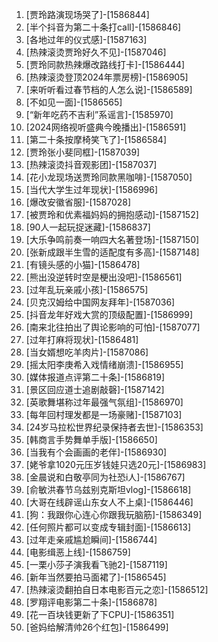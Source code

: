 
1. [贾玲路演现场哭了]-[1586844]
1. [半个抖音为第二十条打call]-[1586846]
1. [各地过年的仪式感]-[1587163]
1. [热辣滚烫贾玲好久不见]-[1587046]
1. [贾玲同款热辣爆改路线打卡]-[1586444]
1. [热辣滚烫登顶2024年票房榜]-[1586905]
1. [来听听看过春节档的人怎么说]-[1586589]
1. [不如见一面]-[1586565]
1. [“新年吃药不吉利”系谣言]-[1585970]
1. [2024网络视听盛典今晚播出]-[1586591]
1. [第二十条按摩椅笑飞了]-[1586584]
1. [贾玲张小斐同框]-[1587039]
1. [热辣滚烫抖音观影团]-[1587037]
1. [花小龙现场送贾玲同款黑咖啡]-[1587050]
1. [当代大学生过年现状]-[1586996]
1. [爆改安徽省服]-[1587028]
1. [被贾玲和优素福妈妈的拥抱感动]-[1587152]
1. [90人一起玩捉迷藏]-[1586837]
1. [大乐争鸣前奏一响四大名著登场]-[1587150]
1. [张新成跟半生雪的适配度有多高]-[1587148]
1. [有镜头感的小猫]-[1586478]
1. [熊出没逆转时空是梗出没吧]-[1586561]
1. [过年乱玩亲戚小孩]-[1586575]
1. [贝克汉姆给中国网友拜年]-[1587036]
1. [抖音龙年好戏大赏的顶级配置]-[1586999]
1. [南来北往拍出了舆论影响的可怕]-[1587077]
1. [过年打麻将现状]-[1586481]
1. [当女婿想吃羊肉片]-[1587086]
1. [摇太阳李庚希入戏情绪崩溃]-[1586955]
1. [媒体报道点评第二十条]-[1586819]
1. [景区回应道士追剧敲磬]-[1587142]
1. [英歌舞堪称过年最强气氛组]-[1586970]
1. [每年回村理发都是一场豪赌]-[1587103]
1. [24岁马拉松世界纪录保持者去世]-[1586353]
1. [韩商言手势舞单手版]-[1586650]
1. [当我有个会画画的老伴]-[1586930]
1. [姥爷拿1020元压岁钱娃只选20元]-[1586983]
1. [金晨说和白敬亭同为社恐i人]-[1586767]
1. [俞敏洪春节乌兹别克斯坦vlog]-[1586618]
1. [大哥在线辟谣山东女人不上桌]-[1586446]
1. [狗：我跟你心连心你跟我玩脑筋]-[1586349]
1. [任何照片都可以变成专辑封面]-[1586613]
1. [过年走亲戚尴尬瞬间]-[1586744]
1. [电影缉恶上线]-[1586759]
1. [一栗小莎子演我看飞驰2]-[1587119]
1. [新年当然要拍马面裙了]-[1586545]
1. [热辣滚烫翻拍自日本电影百元之恋]-[1586512]
1. [罗翔评电影第二十条]-[1586878]
1. [花一百块钱更新了下CPU]-[1586351]
1. [爸妈给解清帅26个红包]-[1586499]